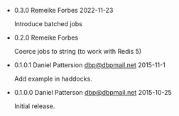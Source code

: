 * 0.3.0 Remeike Forbes 2022-11-23

  Introduce batched jobs

* 0.2.0 Remeike Forbes

  Coerce jobs to string (to work with Redis 5)

* 0.1.0.1 Daniel Pattersion <dbp@dbpmail.net> 2015-11-1

  Add example in haddocks.

* 0.1.0.0 Daniel Patterson <dbp@dbpmail.net> 2015-10-25

  Initial release.
